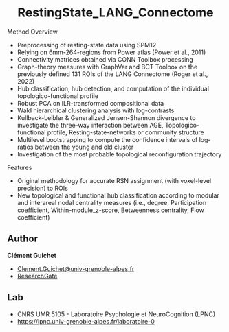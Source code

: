 <h1 align="center">RestingState_LANG_Connectome</h1>

Method Overview

- Preprocessing of resting-state data using SPM12
- Relying on 6mm-264-regions from Power atlas (Power et al., 2011)
- Connectivity matrices obtained via CONN Toolbox processing
- Graph-theory measures with GraphVar and BCT Toolbox on the previously defined 131 ROIs of the LANG Connectome (Roger et al., 2022)
- Hub classification, hub detection, and computation of the individual topologico-functional profile
- Robust PCA on ILR-transformed compositional data
- Wald hierarchical clustering analysis with log-contrasts
- Kullback-Leibler & Generalized Jensen-Shannon divergence to investigate the three-way interaction between AGE, Topologico-functional profile, Resting-state-networks or community structure
- Multilevel bootstrapping to compute the confidence intervals of log-ratios between the young and old cluster
- Investigation of the most probable topological reconfiguration trajectory

Features

- Original methodology for accurate RSN assignment (with voxel-level precision) to ROIs 
- New topological and functional hub classification according to modular and interareal nodal centrality measures
(i.e., degree, Participation coefficient, Within-module_z-score, Betweenness centrality, Flow coefficient)
 
## Author
**Clément Guichet**
- Clement.Guichet@univ-grenoble-alpes.fr
- [ResearchGate](https://www.researchgate.net/profile/Clement-Guichet)

## Lab
- CNRS UMR 5105 - Laboratoire Psychologie et NeuroCognition (LPNC)
- https://lpnc.univ-grenoble-alpes.fr/laboratoire-0
